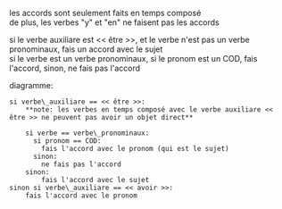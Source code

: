 les accords sont seulement faits en temps composé  
de plus, les verbes "y" et "en" ne faisent pas les accords  

si le verbe auxiliare est << être >>, et le verbe n'est pas un verbe pronominaux, fais un accord avec le sujet  
si le verbe est un verbe pronominaux, si le pronom est un COD, fais l'accord, sinon, ne fais pas l'accord  

diagramme:  
```
si verbe\_auxiliare == << être >>:   
    **note: les verbes en temps composé avec le verbe auxiliare << être >> ne peuvent pas avoir un objet direct**

    si verbe == verbe\_pronominaux:  
      si pronom == COD:  
        fais l'accord avec le pronom (qui est le sujet)  
      sinon:  
        ne fais pas l'accord
    sinon:  
        fais l'accord avec le sujet  
sinon si verbe\_auxiliare == << avoir >>:  
    fais l'accord avec le pronom
```
